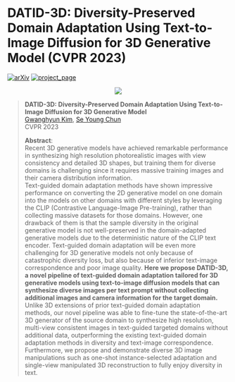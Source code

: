 # DATID-3D: Diversity-Preserved Domain Adaptation Using Text-to-Image Diffusion for 3D Generative Model (CVPR 2023) 

[![arXiv](https://img.shields.io/badge/arXiv-2211.16374-red)](https://arxiv.org/abs/2211.16374) [![project_page](https://img.shields.io/badge/-project%20page-blue)](https://datid-3d.github.io/)

[//]: # ()
[//]: # ([![arXiv]&#40;https://img.shields.io/badge/paper-cvpr2022-cyan&#41;]&#40;https://openaccess.thecvf.com/content/CVPR2022/html/Kim_DiffusionCLIP_Text-Guided_Diffusion_Models_for_Robust_Image_Manipulation_CVPR_2022_paper.html&#41; [![arXiv]&#40;https://img.shields.io/badge/arXiv-2110.02711-red&#41;]&#40;https://arxiv.org/abs/2110.02711&#41;)

[//]: # ([![video]&#40;https://img.shields.io/badge/video-green&#41;]&#40;https://youtu.be/YVCtaXw6fw8&#41; [![poster]&#40;https://img.shields.io/badge/poster-orange&#41;]&#40;https://drive.google.com/file/d/1QgRFIRba492dCZ6v7BcZB9zqyp91aTjL/view?usp=sharing&#41; )

<p align="center">

  <img src="assets/datid_3d_result.gif" />


</p> 

[comment]: <> (![]&#40;imgs/main1.png&#41;)

[comment]: <> (![]&#40;imgs/main2.png&#41;)

> **DATID-3D: Diversity-Preserved Domain Adaptation Using Text-to-Image Diffusion for 3D Generative Model**<br>
> [Gwanghyun Kim](https://gwang-kim.github.io/), [Se Young Chun](https://icl.snu.ac.kr/pi) <br>
> CVPR 2023
> 
>**Abstract**: <br>
Recent 3D generative models have achieved remarkable performance in synthesizing high resolution photorealistic images with view consistency and detailed 3D shapes, but training them for diverse domains is challenging since it requires massive training images and their camera distribution information.  
Text-guided domain adaptation methods have shown impressive performance on converting the 2D generative model on one domain into the models on other domains with different styles by leveraging the CLIP (Contrastive Language-Image Pre-training), rather than collecting massive datasets for those domains. However, one drawback of them is that the sample diversity in the original generative model is not well-preserved in the domain-adapted generative models due to the deterministic nature of the CLIP text encoder. Text-guided domain adaptation will be even more challenging for 3D generative models not only because of catastrophic diversity loss, but also because of inferior text-image correspondence and poor image quality. 
**Here we propose DATID-3D, a novel pipeline of text-guided domain adaptation tailored for 3D generative models using text-to-image diffusion models that can synthesize diverse images per text prompt without collecting additional images and camera information for the target domain.** Unlike 3D extensions of prior text-guided domain adaptation methods, our novel pipeline was able to fine-tune the state-of-the-art 3D generator of the source domain to synthesize high resolution, multi-view consistent images in text-guided targeted domains without additional data, outperforming the existing text-guided domain adaptation methods in diversity and text-image correspondence. Furthermore, we propose and demonstrate diverse 3D image manipulations such as one-shot instance-selected adaptation and single-view manipulated 3D reconstruction to fully enjoy diversity in text.


